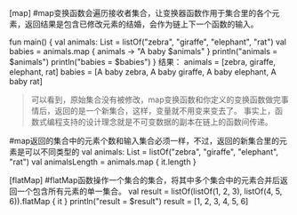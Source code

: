 [map]
#map变换函数会遍历接收者集合，让变换器函数作用于集合里的各个元素，返回结果是包含已修改元素的结婚，会作为链上下一个函数的输入。

fun main() {
    val animals: List<String> = listOf("zebra", "giraffe", "elephant", "rat")
    val babies = animals.map { animals -> "A baby $animals" }
    println("animals = $animals")
    println("babies = $babies")
}
结果：
animals = [zebra, giraffe, elephant, rat]
babies = [A baby zebra, A baby giraffe, A baby elephant, A baby rat]

>可以看到，原始集合没有被修改，map变换函数和你定义的变换函数做完事情后，返回的是一个新集合，这样，变量就不用变来变去了。
>事实上，函数式编程支持的设计理念就是不可变数据的副本在链上的函数间传递。

#map返回的集合中的元素个数和输入集合必须一样，不过，返回的新集合里的元素是可以不同类型的
val animals: List<String> = listOf("zebra", "giraffe", "elephant", "rat")
val animalsLength = animals.map { it.length }

[flatMap]
#flatMap函数操作一个集合的集合，将其中多个集合中的元素合并后返回一个包含所有元素的单一集合。
val result = listOf(listOf(1, 2, 3), listOf(4, 5, 6)).flatMap { it }
println("result = $result")
result = [1, 2, 3, 4, 5, 6]